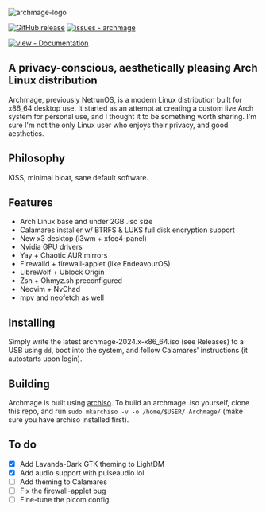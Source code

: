 ![archmage-logo](https://github.com/averyfunnygirl/Archmage/assets/116482803/028454e5-948e-4d4b-b50d-a1c146449071)

[![GitHub release](https://img.shields.io/github/release/averyfunnygirl/archmage?include_prereleases=&sort=semver&color=blue)](https://github.com/averyfunnygirl/archmage/releases/) 
[![issues - archmage](https://img.shields.io/github/issues/averyfunnygirl/archmage)](https://github.com/averyfunnygirl/archmage/issues) 

[![view - Documentation](https://img.shields.io/badge/view-Documentation-blue?style=for-the-badge)](/docs/ "Go to project documentation")

## A privacy-conscious, aesthetically pleasing Arch Linux distribution

Archmage, previously NetrunOS, is a modern Linux distribution built for x86_64 desktop use. It started as an attempt at creating a custom live Arch system for personal use, and I thought it to be something worth sharing. I'm sure I'm not the only Linux user who enjoys their privacy, and good aesthetics.

## Philosophy
KISS, minimal bloat, sane default software.

## Features
- Arch Linux base and under 2GB .iso size
- Calamares installer w/ BTRFS & LUKS full disk encryption support
- New x3 desktop (i3wm + xfce4-panel)
- Nvidia GPU drivers
- Yay + Chaotic AUR mirrors
- Firewalld + firewall-applet (like EndeavourOS)
- LibreWolf + Ublock Origin
- Zsh + Ohmyz.sh preconfigured
- Neovim + NvChad
- mpv and neofetch as well

## Installing
Simply write the latest archmage-2024.x-x86_64.iso (see Releases) to a USB using ```dd```, boot into the system, and follow Calamares' instructions (it autostarts upon login).

## Building
Archmage is built using [archiso](https://wiki.archlinux.org/title/Archiso).
To build an archmage .iso yourself, clone this repo, and run ```sudo mkarchiso -v -o /home/$USER/ Archmage/``` (make sure you have archiso installed first).

## To do
- [x] Add Lavanda-Dark GTK theming to LightDM
- [x] Add audio support with pulseaudio lol
- [ ] Add theming to Calamares
- [ ] Fix the firewall-applet bug
- [ ] Fine-tune the picom config
